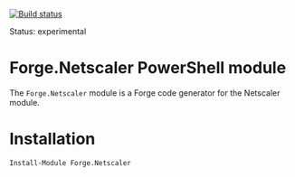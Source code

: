 [![Build status](https://ci.appveyor.com/api/projects/status/d3e1v4f2uwy7ir8u?svg=true)](https://ci.appveyor.com/project/dbroeglin/forge-netscaler)

Status: experimental

# Forge.Netscaler PowerShell module

The `Forge.Netscaler` module is a Forge code generator for the Netscaler module.

# Installation

    Install-Module Forge.Netscaler
